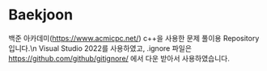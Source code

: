 # Baekjoon

백준 아카데미(https://www.acmicpc.net/) c++을 사용한 문제 풀이용 Repository 입니다.\n
Visual Studio 2022를 사용하였고, .ignore 파일은 https://github.com/github/gitignore/ 에서 다운 받아서 사용하였습니다.
